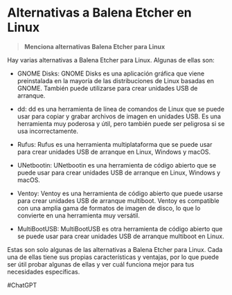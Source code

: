 # Alternativas a Balena Etcher en Linux

> **Menciona alternativas Balena Etcher para Linux**

Hay varias alternativas a Balena Etcher para Linux. Algunas de ellas son:

- GNOME Disks: GNOME Disks es una aplicación gráfica que viene preinstalada en la mayoría de las distribuciones de Linux basadas en GNOME. También puede utilizarse para crear unidades USB de arranque.

- dd: dd es una herramienta de línea de comandos de Linux que se puede usar para copiar y grabar archivos de imagen en unidades USB. Es una herramienta muy poderosa y útil, pero también puede ser peligrosa si se usa incorrectamente.

- Rufus: Rufus es una herramienta multiplataforma que se puede usar para crear unidades USB de arranque en Linux, Windows y macOS.

- UNetbootin: UNetbootin es una herramienta de código abierto que se puede usar para crear unidades USB de arranque en Linux, Windows y macOS.

- Ventoy: Ventoy es una herramienta de código abierto que puede usarse para crear unidades USB de arranque multiboot. Ventoy es compatible con una amplia gama de formatos de imagen de disco, lo que lo convierte en una herramienta muy versátil.

- MultiBootUSB: MultiBootUSB es otra herramienta de código abierto que se puede usar para crear unidades USB de arranque multiboot en Linux.

Estas son solo algunas de las alternativas a Balena Etcher para Linux. Cada una de ellas tiene sus propias características y ventajas, por lo que puede ser útil probar algunas de ellas y ver cuál funciona mejor para tus necesidades específicas.

#ChatGPT
